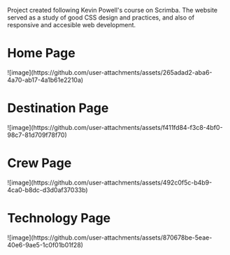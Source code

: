 <p>Project created following Kevin Powell's course on Scrimba. The website served as a study of good CSS design and practices, and also of responsive and accesible web development.</p>

<h1>Home Page</h1>
![image](https://github.com/user-attachments/assets/265adad2-aba6-4a70-ab17-4a1b61e2210a)
<br>
<h1>Destination Page</h1>
![image](https://github.com/user-attachments/assets/f411fd84-f3c8-4bf0-98c7-81d709f78f70)
<br>
<h1>Crew Page</h1>
![image](https://github.com/user-attachments/assets/492c0f5c-b4b9-4ca0-b8dc-d3d0af37033b)
<br>
<h1>Technology Page</h1>
![image](https://github.com/user-attachments/assets/870678be-5eae-40e6-9ae5-1c0f01b01f28)
